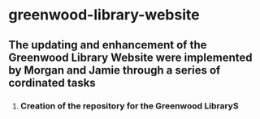 # greenwood-library-website

## The updating and enhancement of the Greenwood Library Website were implemented by Morgan and Jamie through a series of cordinated tasks


1. ### Creation of the repository for the Greenwood LibraryS


